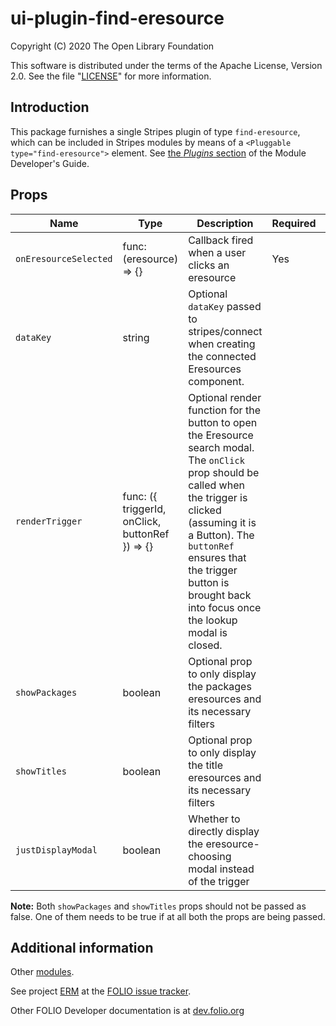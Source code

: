 # ui-plugin-find-eresource

Copyright (C) 2020 The Open Library Foundation

This software is distributed under the terms of the Apache License,
Version 2.0. See the file "[LICENSE](LICENSE)" for more information.

## Introduction

This package furnishes a single Stripes plugin of type `find-eresource`,
which can be included in Stripes modules by means of a `<Pluggable
type="find-eresource">` element. See [the *Plugins*
section](https://github.com/folio-org/stripes/blob/master/doc/dev-guide.md#plugins)
of the Module Developer's Guide.

## Props

| Name | Type | Description | Required | default |
--- | --- | --- | --- | --- |
| `onEresourceSelected` | func: (eresource) => {} | Callback fired when a user clicks an eresource | Yes | |
| `dataKey` | string | Optional `dataKey` passed to stripes/connect when creating the connected Eresources component. | | |
| `renderTrigger` | func: ({ triggerId, onClick, buttonRef }) => {} | Optional render function for the button to open the Eresource search modal. The `onClick` prop should be called when the trigger is clicked (assuming it is a Button). The `buttonRef` ensures that the trigger button is brought back into focus once the lookup modal is closed. | | |
| `showPackages` | boolean | Optional prop to only display the packages eresources and its necessary filters | | true |
| `showTitles` | boolean | Optional prop to only display the title eresources and its necessary filters | | true |
| `justDisplayModal` | boolean | Whether to directly display the eresource-choosing modal instead of the trigger | | false

**Note:** Both `showPackages` and `showTitles` props should not be passed as false. One of them needs to be true if at all both the props are being passed.

## Additional information

Other [modules](https://dev.folio.org/source-code/#client-side).

See project [ERM](https://issues.folio.org/browse/ERM)
at the [FOLIO issue tracker](https://dev.folio.org/guidelines/issue-tracker/).

Other FOLIO Developer documentation is at [dev.folio.org](https://dev.folio.org/)
